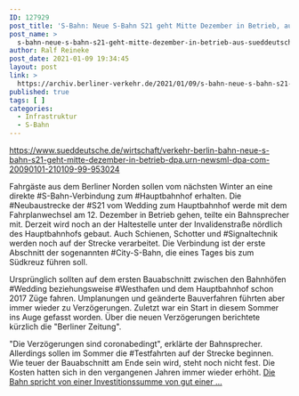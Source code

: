 ```yaml
---
ID: 127929
post_title: 'S-Bahn: Neue S-Bahn S21 geht Mitte Dezember in Betrieb, aus Süddeutsche Zeitung'
post_name: >
  s-bahn-neue-s-bahn-s21-geht-mitte-dezember-in-betrieb-aus-sueddeutsche-zeitung
author: Ralf Reineke
post_date: 2021-01-09 19:34:45
layout: post
link: >
  https://archiv.berliner-verkehr.de/2021/01/09/s-bahn-neue-s-bahn-s21-geht-mitte-dezember-in-betrieb-aus-sueddeutsche-zeitung/
published: true
tags: [ ]
categories:
  - Infrastruktur
  - S-Bahn
---
```

https://www.sueddeutsche.de/wirtschaft/verkehr-berlin-bahn-neue-s-bahn-s21-geht-mitte-dezember-in-betrieb-dpa.urn-newsml-dpa-com-20090101-210109-99-953024

Fahrgäste aus dem Berliner Norden sollen vom nächsten Winter an eine direkte #S-Bahn-Verbindung zum #Hauptbahnhof erhalten. Die #Neubaustrecke der #S21 vom Wedding zum Hauptbahnhof werde mit dem Fahrplanwechsel am 12. Dezember in Betrieb gehen, teilte ein Bahnsprecher mit. Derzeit wird noch an der Haltestelle unter der Invalidenstraße nördlich des Hauptbahnhofs gebaut. Auch Schienen, Schotter und #Signaltechnik werden noch auf der Strecke verarbeitet. Die Verbindung ist der erste Abschnitt der sogenannten #City-S-Bahn, die eines Tages bis zum Südkreuz führen soll.

Ursprünglich sollten auf dem ersten Bauabschnitt zwischen den Bahnhöfen #Wedding beziehungsweise #Westhafen und dem Hauptbahnhof schon 2017 Züge fahren. Umplanungen und geänderte Bauverfahren führten aber immer wieder zu Verzögerungen. Zuletzt war ein Start in diesem Sommer ins Auge gefasst worden. Über die neuen Verzögerungen berichtete kürzlich die "Berliner Zeitung".

"Die Verzögerungen sind coronabedingt", erklärte der Bahnsprecher. Allerdings sollen im Sommer die #Testfahrten auf der Strecke beginnen. Wie teuer der Bauabschnitt am Ende sein wird, steht noch nicht fest. Die Kosten hatten sich in den vergangenen Jahren immer wieder erhöht. <a href="https://www.sueddeutsche.de/wirtschaft/verkehr-berlin-bahn-neue-s-bahn-s21-geht-mitte-dezember-in-betrieb-dpa.urn-newsml-dpa-com-20090101-210109-99-953024">Die Bahn spricht von einer Investitionssumme von gut einer ...</a>